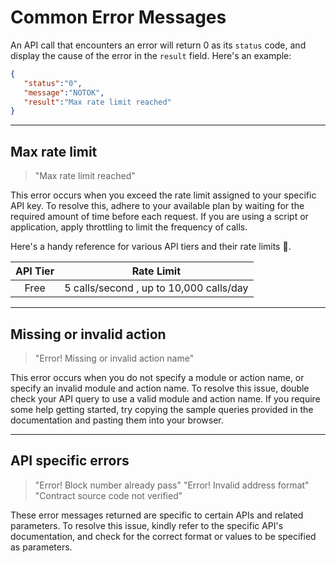 # Common Error Messages

An API call that encounters an error will return 0 as its `status` code, and display the cause of the error in the `result` field. Here's an example:

```json
{
   "status":"0",
   "message":"NOTOK",
   "result":"Max rate limit reached"
}
```

***

## Max rate limit

> "Max rate limit reached"

This error occurs when you exceed the rate limit assigned to your specific API key. To resolve this, adhere to your available plan by waiting for the required amount of time before each request. If you are using a script or application, apply throttling to limit the frequency of calls.

Here's a handy reference for various API tiers and their rate limits 🚧.

| API Tier |                Rate Limit               |
| :------: | :-------------------------------------: |
|   Free   | 5 calls/second , up to 10,000 calls/day |

***

## Missing or invalid action

> "Error! Missing or invalid action name"

This error occurs when you do not specify a module or action name, or specify an invalid module and action name. To resolve this issue, double check your API query to use a valid module and action name. If you require some help getting started, try copying the sample queries provided in the documentation and pasting them into your browser.

***

## API specific errors

> "Error! Block number already pass" "Error! Invalid address format" "Contract source code not verified"

These error messages returned are specific to certain APIs and related parameters. To resolve this issue, kindly refer to the specific API's documentation, and check for the correct format or values to be specified as parameters.
